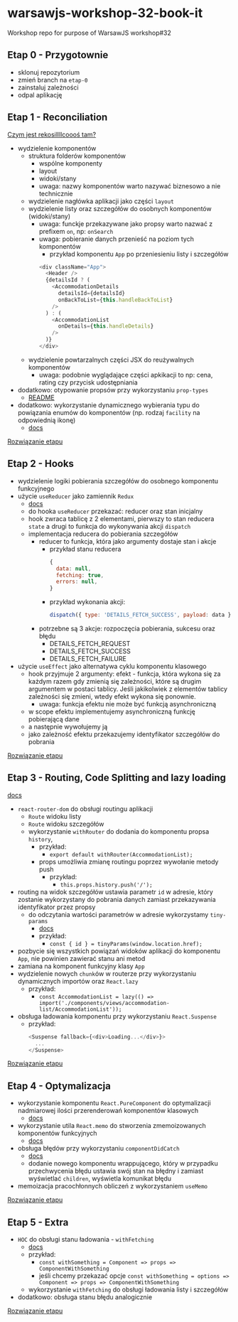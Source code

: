 # warsawjs-workshop-32-book-it
Workshop repo for purpose of WarsawJS workshop#32

## Etap 0 - Przygotownie

* sklonuj repozytorium
* zmień branch na `etap-0`
* zainstaluj zależności
* odpal aplikację

## Etap 1 - Reconciliation

[Czym jest rekosillllcoooś tam?](https://reactjs.org/docs/reconciliation.html)

* wydzielenie komponentów
  * struktura folderów komponentów
    * wspólne komponenty
    * layout
    * widoki/stany
    * uwaga: nazwy komponentów warto nazywać biznesowo a nie technicznie
  * wydzielenie nagłówka aplikacji jako części `layout`
  * wydzielenie listy oraz szczegółów do osobnych komponentów (widoki/stany)
    * uwaga: funckje przekazywane jako propsy warto nazwać z prefixem `on`, np: `onSearch`
    * uwaga: pobieranie danych przenieść na poziom tych komponentów
      * przykład komponentu `App` po przeniesieniu listy i szczegółów
      ```javascript
      <div className="App">
        <Header />
        {detailsId ? (
          <AccommodationDetails
            detailsId={detailsId}
            onBackToList={this.handleBackToList}
          />
        ) : (
          <AccommodationList
            onDetails={this.handleDetails}
          />
        )}
      </div>
      ```
  * wydzielenie powtarzalnych części JSX do reużywalnych komponentów
    * uwaga: podobnie wyglądające części apkikacji to np: cena, rating czy przycisk udostępniania
* dodatkowo: otypowanie propsów przy wykorzystaniu `prop-types`
  * [README](https://www.npmjs.com/package/prop-types)
* dodatkowo: wykorzystanie dynamicznego wybierania typu do powiązania enumów do komponentów (np. rodzaj `facility` na odpowiednią ikonę)
  * [docs](https://reactjs.org/docs/jsx-in-depth.html#choosing-the-type-at-runtime)

[Rozwiązanie etapu](https://github.com/G3F4/warsawjs-workshop-32-book-it/compare/etap-0...etap-1?expand=1)

## Etap 2 - Hooks

* wydzielenie logiki pobierania szczegółów do osobnego komponentu funkcyjnego
* użycie `useReducer` jako zamiennik `Redux`
  * [docs](https://reactjs.org/docs/hooks-reference.html#usereducer)
  * do hooka `useReducer` przekazać: reducer oraz stan inicjalny
  * hook zwraca tablicę z 2 elementami, pierwszy to stan reducera `state` a drugi to funkcja do wykonywania akcji `dispatch`
  * implementacja reducera do pobierania szczegółów
    * reducer to funkcja, która jako argumenty dostaje stan i akcje
      * przykład stanu reducera
        ```javascript
        {
          data: null,
          fetching: true,
          errors: null,
        }
        ```
      * przykład wykonania akcji:
        ```javascript
        dispatch({ type: 'DETAILS_FETCH_SUCCESS', payload: data });
        ```
    * potrzebne są 3 akcje: rozpoczęcia pobierania, sukcesu oraz błędu
      * DETAILS_FETCH_REQUEST
      * DETAILS_FETCH_SUCCESS
      * DETAILS_FETCH_FAILURE
* użycie `useEffect` jako alternatywa cyklu komponentu klasowego
  * hook przyjmuje 2 argumenty: efekt - funkcja, która wykona się za każdym razem gdy zmienią się zależności, które są drugim argumentem w postaci tablicy. Jeśli jakikolwiek z elementów tablicy zależności się zmieni, wtedy efekt wykona się ponownie.
    * uwaga: funkcja efektu nie może być funkcją asynchroniczną
  * w scope efektu implementujemy asynchroniczną funkcję pobierającą dane
  * a następnie wywołujemy ją
  * jako zależność efektu przekazujemy identyfikator szczegółów do pobrania

[Rozwiązanie etapu](https://github.com/G3F4/warsawjs-workshop-32-book-it/compare/etap-1...etap-2?expand=1)

## Etap 3 - Routing, Code Splitting and lazy loading
[docs](https://reactjs.org/docs/code-splitting.html)

* `react-router-dom` do obsługi routingu aplikacji
  * `Route` widoku listy
  * `Route` widoku szczegółów
  * wykorzystanie `withRouter` do dodania do komponentu propsa `history`,
    * przykład:
      * `export default withRouter(AccommodationList);`
    * props umożliwia zmianę routingu poprzez wywołanie metody push
      * przykład:
        * `this.props.history.push('/');`
* routing na widok szczegółów ustawia parametr `id` w adresie, który zostanie wykorzystany do pobrania danych zamiast przekazywania identyfikator przez propsy
  * do odczytania wartości parametrów w adresie wykorzystamy `tiny-params`
    * [docs](https://www.npmjs.com/package/tiny-params)
    * przykład: 
      * `const { id } = tinyParams(window.location.href);`
* pozbycie się wszystkich powiązań widoków aplikacji do komponentu `App`, nie powinien zawierać stanu ani metod
* zamiana na komponent funkcyjny klasy `App`
* wydzielenie nowych `chunk`ów w routerze przy wykorzystaniu dynamicznych importów oraz `React.lazy`
  * przykład:
    * `const AccommodationList = lazy(() => import('./components/views/accommodation-list/AccommodationList'));`
* obsługa ładowania komponentu przy wykorzystaniu `React.Suspense`
  * przykład:
    ```javascript
    <Suspense fallback={<div>Loading...</div>}>
      ...
    </Suspense>
    ```
[Rozwiązanie etapu](https://github.com/G3F4/warsawjs-workshop-32-book-it/compare/etap-2...etap-3?expand=1)

## Etap 4 - Optymalizacja

* wykorzystanie komponentu `React.PureComponent` do optymalizacji nadmiarowej ilości przerenderowań komponentów klasowych
  * [docs](https://reactjs.org/docs/react-api.html#reactpurecomponent)
* wykorzystanie utila `React.memo` do stworzenia zmemoizowanych komponentów funkcyjnych
  * [docs](https://reactjs.org/docs/react-api.html#reactmemo)
* obsługa błędów przy wykorzystaniu `componentDidCatch`
  * [docs](https://reactjs.org/docs/react-component.html#componentdidcatch)
  * dodanie nowego komponentu wrappującego, który w przypadku przechwycenia błędu ustawia swój stan na błędny i zamiast wyświetlać `children`, wyświetla komunikat błędu
* memoizacja pracochłonnych obliczeń z wykorzystaniem `useMemo`

[Rozwiązanie etapu](https://github.com/G3F4/warsawjs-workshop-32-book-it/compare/etap-3...etap-4?expand=1)

## Etap 5 - Extra

* `HOC` do obsługi stanu ładowania - `withFetching`
  * [docs](https://reactjs.org/docs/higher-order-components.html)
  * przykład:
    * `const withSomething = Component => props => ComponentWithSomething`
    * jeśli chcemy przekazać opcje `const withSomething = options => Component => props => ComponentWithSomething`
  * wykorzystanie `withFetching` do obsługi ładowania listy i szczegółów
* dodatkowo: obsługa stanu błędu analogicznie

[Rozwiązanie etapu](https://github.com/G3F4/warsawjs-workshop-32-book-it/compare/etap-4...etap-5?expand=1)
